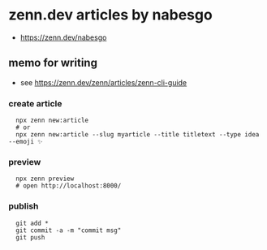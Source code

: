 # zenn.dev articles by nabesgo

* <https://zenn.dev/nabesgo>

## memo for writing

* see <https://zenn.dev/zenn/articles/zenn-cli-guide>

### create article

```
  npx zenn new:article
  # or
  npx zenn new:article --slug myarticle --title titletext --type idea --emoji ✨
```

### preview

```
  npx zenn preview
  # open http://localhost:8000/
```

### publish

```
  git add *
  git commit -a -m "commit msg"
  git push
```
